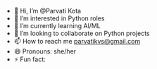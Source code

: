 - 👋 Hi, I’m @Parvati Kota
- 👀 I’m interested in Python roles
- 🌱 I’m currently learning Al/ML
- 💞️ I’m looking to collaborate on Python projects
- 📫 How to reach me parvatikvs@gmail.com
- 😄 Pronouns: she/her
- ⚡ Fun fact: 

<!---
Parvatikvs/Parvatikvs is a ✨ special ✨ repository because its `README.md` (this file) appears on your GitHub profile.
You can click the Preview link to take a look at your changes.
--->
